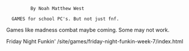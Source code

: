              By Noah Matthew West

      GAMES for school PC's. But not just fnf.
Games like madness combat maybe coming. Some may not work.

Friday Night Funkin' /site/games/friday-night-funkin-week-7/index.html
